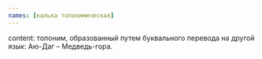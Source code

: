 ```yaml
---
names: [калька топонимическая]
---
```


content: топоним, образованный путем буквального перевода на другой язык: Аю-Даг – Медведь-гора.

